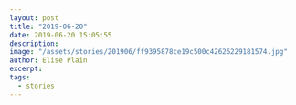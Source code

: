 ```yaml
---
layout: post
title: "2019-06-20"
date: 2019-06-20 15:05:55
description: 
image: "/assets/stories/201906/ff9395878ce19c500c42626229181574.jpg"
author: Elise Plain
excerpt: 
tags: 
  - stories
---
```



<p></p>
